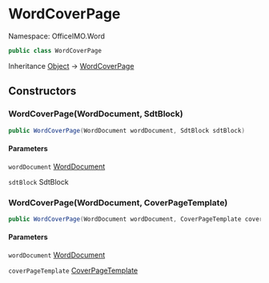 # WordCoverPage

Namespace: OfficeIMO.Word



```csharp
public class WordCoverPage
```

Inheritance [Object](https://docs.microsoft.com/en-us/dotnet/api/system.object) → [WordCoverPage](./officeimo.word.wordcoverpage.md)

## Constructors

### **WordCoverPage(WordDocument, SdtBlock)**



```csharp
public WordCoverPage(WordDocument wordDocument, SdtBlock sdtBlock)
```

#### Parameters

`wordDocument` [WordDocument](./officeimo.word.worddocument.md)<br>

`sdtBlock` SdtBlock<br>

### **WordCoverPage(WordDocument, CoverPageTemplate)**



```csharp
public WordCoverPage(WordDocument wordDocument, CoverPageTemplate coverPageTemplate)
```

#### Parameters

`wordDocument` [WordDocument](./officeimo.word.worddocument.md)<br>

`coverPageTemplate` [CoverPageTemplate](./officeimo.word.coverpagetemplate.md)<br>
